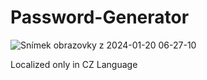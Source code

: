# Password-Generator
![Snímek obrazovky z 2024-01-20 06-27-10](https://github.com/tX-c0re/Password-Generator-CZ/assets/116806529/193fc2a2-1ca4-45e5-a80e-46fa3d55ae09)



Localized only in CZ Language
